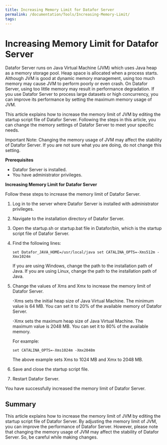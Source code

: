 ```yaml
---
title: Increasing Memory Limit for Datafor Server
permalink: /documentation/Tools/Increasing-Memory-Limit/
tags:
---
```



# Increasing Memory Limit for Datafor Server

Datafor Server runs on Java Virtual Machine (JVM) which uses Java heap as a memory storage pool. Heap space is allocated when a process starts. Although JVM is good at dynamic memory management, using too much memory may cause JVM to perform poorly or even crash. On Datafor Server, using too little memory may result in performance degradation. If you use Datafor Server to process large datasets or high concurrency, you can improve its performance by setting the maximum memory usage of JVM.

This article explains how to increase the memory limit of JVM by editing the startup script file of Datafor Server. Following the steps in this article, you can change the memory settings of Datafor Server to meet your specific needs.

Important Note: Changing the memory usage of JVM may affect the stability of Datafor Server. If you are not sure what you are doing, do not change this setting.

**Prerequisites**

- Datafor Server is installed.
- You have administrator privileges.

**Increasing Memory Limit for Datafor Server**

Follow these steps to increase the memory limit of Datafor Server.

1. Log in to the server where Datafor Server is installed with administrator privileges.

2. Navigate to the installation directory of Datafor Server.

3. Open the startup.sh or startup.bat file in Datafor/bin, which is the startup script file of Datafor Server.

4. Find the following lines:

   `set Datafor_JAVA_HOME=/usr/local/java set CATALINA_OPTS=-Xms512m -Xmx1024m`

   If you are using Windows, change the path to the installation path of Java. If you are using Linux, change the path to the installation path of Java.

5. Change the values of Xms and Xmx to increase the memory limit of Datafor Server.

   -Xms sets the initial heap size of Java Virtual Machine. The minimum value is 64 MB. You can set it to 20% of the available memory of Datafor Server.

   -Xmx sets the maximum heap size of Java Virtual Machine. The maximum value is 2048 MB. You can set it to 80% of the available memory.

   For example:

   `set CATALINA_OPTS=-Xms1024m -Xmx2048m`

   The above example sets Xms to 1024 MB and Xmx to 2048 MB.

6. Save and close the startup script file.

7. Restart Datafor Server.

You have successfully increased the memory limit of Datafor Server.

## Summary

This article explains how to increase the memory limit of JVM by editing the startup script file of Datafor Server. By adjusting the memory limit of JVM, you can improve the performance of Datafor Server. However, please note that changing the memory usage of JVM may affect the stability of Datafor Server. So, be careful while making changes.